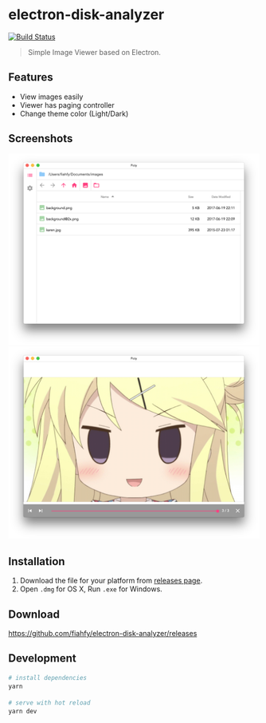# electron-disk-analyzer
[![Build Status](https://travis-ci.org/fiahfy/electron-disk-analyzer.svg?branch=master)](https://travis-ci.org/fiahfy/electron-disk-analyzer)

> Simple Image Viewer based on Electron.


## Features
* View images easily
* Viewer has paging controller
* Change theme color (Light/Dark)


## Screenshots
![screenshot](./build/screenshot1.png?raw=true)
![screenshot](./build/screenshot2.png?raw=true)


## Installation
1. Download the file for your platform from [releases page](https://github.com/fiahfy/electron-disk-analyzer/releases).
2. Open `.dmg` for OS X, Run `.exe` for Windows.


## Download
https://github.com/fiahfy/electron-disk-analyzer/releases


## Development
``` bash
# install dependencies
yarn

# serve with hot reload
yarn dev
```
